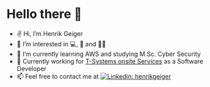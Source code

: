 # Hello there 👋

- :v: Hi, I’m Henrik Geiger
- 👀 I’m interested in :computer:, :car: and :running_man:
- 🌱 I’m currently learning AWS and studying M.Sc. Cyber Security
- :office: Currently working for [T-Systems onsite Services](https://github.com/t-systems-on-site-services-gmbh) as a Software Developer
- 📫 Feel free to contact me at 
[![Linkedin: henrikgeiger](https://img.shields.io/badge/-henrikgeiger-orange?style=flat-square&logo=Linkedin&logoColor=white&link=https://www.linkedin.com/in/henrikgeiger/)](https://www.linkedin.com/in/henrikgeiger/)
